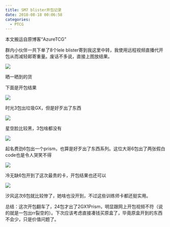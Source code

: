 ```yaml
---
title: SM7 blister开包记录
date: 2018-08-18 00:06:58
categories:
  - PTCG
---
```

本文搬运自原博客“AzureTCG”

群内小伙伴一共下单了8个lele blister寄到我这里中转，我使用远程视频直播代开包从而减轻邮寄重量。废话不多说，直接上图放结果。

<!--more-->

![](https://raw.githubusercontent.com/oscarcx123/hexo_resource/master/img/ptcg_sm7_blister_1.jpg)

晒一晒到的货

下面是开包结果

![](https://raw.githubusercontent.com/oscarcx123/hexo_resource/master/img/ptcg_sm7_blister_2.jpg)

时光3包出垃圾GX，但是好歹出了东西

![](https://raw.githubusercontent.com/oscarcx123/hexo_resource/master/img/ptcg_sm7_blister_3.jpg)

星空脸比较黑，3包啥都没有

![](https://raw.githubusercontent.com/oscarcx123/hexo_resource/master/img/ptcg_sm7_blister_4.jpg)

起名费劲6包出一个prism，也算是好歹出了东西系列。这位大哥6包出了两张假白code也是令人哭笑不得

![](https://raw.githubusercontent.com/oscarcx123/hexo_resource/master/img/ptcg_sm7_blister_5.jpg)

冷无缺6包开到了这次最贵的卡，开包结果也还可以

![](https://raw.githubusercontent.com/oscarcx123/hexo_resource/master/img/ptcg_sm7_blister_6.jpg)

汐风这次6包就比较惨了，她啥也没开到，不过这些训练师卡都还挺实用。

总结：这次开包翻车了，24包才出了2GX1Prism，明显跟网上开包视频不符（说的就是一包出rr裂空的）。下次应该考虑直接凑钱买原盒了，毕竟原盒开到的东西不会少，只是价值问题了。